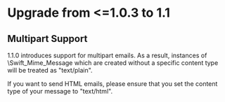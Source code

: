 # Upgrade from <=1.0.3 to 1.1

## Multipart Support

1.1.0 introduces support for multipart emails. As a result, instances of \Swift_Mime_Message which are created without a specific content type will be treated as "text/plain".
  
If you want to send HTML emails, please ensure that you set the content type of your message to "text/html".